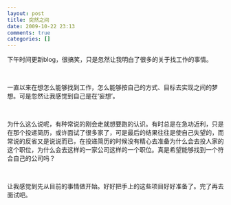 ```yaml
---
layout: post
title: 突然之间
date: 2009-10-22 23:13
comments: true
categories: []
---
```

<p>下午时间更新blog，很搞笑，只是忽然让我明白了很多的关于找工作的事情。</p>
<p> </p>
<p>一直以来在想怎么能够找到工作，怎么能够按自己的方式、目标去实现之间的梦想。可是忽然让我感觉到自己是在‘妄想’。</p>
<p> </p>
<p>
为什么这么说呢，有种常说的刚会走就想要跑的认识。有时总是在急功近利，只是在那个投递简历，或许面试了很多家了，可是最后的结果往往是使自己失望的，而常说的反省又是说说而已，在投递简历的时候没有精心去准备为什么会去投人家的这个职位，为什么会去这样的一家公司这样的一个职位。真是希望能够找到一个符合自己的公司吗？</p>
<p> </p>
<p>让我感觉到先从目前的事情做开始。好好把手上的这些项目好好准备了。完了再去面试吧。</p>
